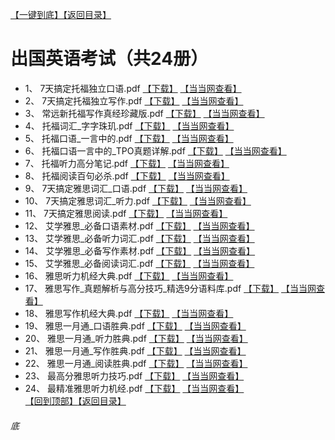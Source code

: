 [【一键到底】](#底)[【返回目录】](/README.md)
# 出国英语考试（共24册）
*	1、	7天搞定托福独立口语.pdf	 [【下载】](https:474b.com/file/25713053-437484561)	[【当当网查看】](http://search.dangdang.com/?key=%7天搞定托福独立口语%&act=input)
*	2、	7天搞定托福独立写作.pdf	 [【下载】](https:474b.com/file/25713053-437484560)	[【当当网查看】](http://search.dangdang.com/?key=%7天搞定托福独立写作%&act=input)
*	3、	常远新托福写作真经珍藏版.pdf	 [【下载】](https:474b.com/file/25713053-437484558)	[【当当网查看】](http://search.dangdang.com/?key=%常远新托福写作真经珍藏版%&act=input)
*	4、	托福词汇_字字珠玑.pdf	 [【下载】](https:474b.com/file/25713053-437484548)	[【当当网查看】](http://search.dangdang.com/?key=%托福词汇_字字珠玑%&act=input)
*	5、	托福口语_一言中的.pdf	 [【下载】](https:474b.com/file/25713053-437484678)	[【当当网查看】](http://search.dangdang.com/?key=%托福口语_一言中的%&act=input)
*	6、	托福口语一言中的_TPO真题详解.pdf	 [【下载】](https:474b.com/file/25713053-437484627)	[【当当网查看】](http://search.dangdang.com/?key=%托福口语一言中的_TPO真题详解%&act=input)
*	7、	托福听力高分笔记.pdf	 [【下载】](https:474b.com/file/25713053-437484590)	[【当当网查看】](http://search.dangdang.com/?key=%托福听力高分笔记%&act=input)
*	8、	托福阅读百句必杀.pdf	 [【下载】](https:474b.com/file/25713053-437484568)	[【当当网查看】](http://search.dangdang.com/?key=%托福阅读百句必杀%&act=input)
*	9、	7天搞定雅思词汇_口语.pdf	 [【下载】](https:474b.com/file/25713053-437485138)	[【当当网查看】](http://search.dangdang.com/?key=%7天搞定雅思词汇_口语%&act=input)
*	10、	7天搞定雅思词汇_听力.pdf	 [【下载】](https:474b.com/file/25713053-437485113)	[【当当网查看】](http://search.dangdang.com/?key=%7天搞定雅思词汇_听力%&act=input)
*	11、	7天搞定雅思阅读.pdf	 [【下载】](https:474b.com/file/25713053-437485100)	[【当当网查看】](http://search.dangdang.com/?key=%7天搞定雅思阅读%&act=input)
*	12、	艾学雅思_必备口语素材.pdf	 [【下载】](https:474b.com/file/25713053-437484919)	[【当当网查看】](http://search.dangdang.com/?key=%艾学雅思_必备口语素材%&act=input)
*	13、	艾学雅思_必备听力词汇.pdf	 [【下载】](https:474b.com/file/25713053-437484902)	[【当当网查看】](http://search.dangdang.com/?key=%艾学雅思_必备听力词汇%&act=input)
*	14、	艾学雅思_必备写作素材.pdf	 [【下载】](https:474b.com/file/25713053-437484890)	[【当当网查看】](http://search.dangdang.com/?key=%艾学雅思_必备写作素材%&act=input)
*	15、	艾学雅思_必备阅读词汇.pdf	 [【下载】](https:474b.com/file/25713053-437484872)	[【当当网查看】](http://search.dangdang.com/?key=%艾学雅思_必备阅读词汇%&act=input)
*	16、	雅思听力机经大典.pdf	 [【下载】](https:474b.com/file/25713053-437484864)	[【当当网查看】](http://search.dangdang.com/?key=%雅思听力机经大典%&act=input)
*	17、	雅思写作_真题解析与高分技巧_精选9分语料库.pdf	 [【下载】](https:474b.com/file/25713053-437484839)	[【当当网查看】](http://search.dangdang.com/?key=%雅思写作_真题解析与高分技巧_精选9分语料库%&act=input)
*	18、	雅思写作机经大典.pdf	 [【下载】](https:474b.com/file/25713053-437484819)	[【当当网查看】](http://search.dangdang.com/?key=%雅思写作机经大典%&act=input)
*	19、	雅思一月通_口语胜典.pdf	 [【下载】](https:474b.com/file/25713053-437485371)	[【当当网查看】](http://search.dangdang.com/?key=%雅思一月通_口语胜典%&act=input)
*	20、	雅思一月通_听力胜典.pdf	 [【下载】](https:474b.com/file/25713053-437485362)	[【当当网查看】](http://search.dangdang.com/?key=%雅思一月通_听力胜典%&act=input)
*	21、	雅思一月通_写作胜典.pdf	 [【下载】](https:474b.com/file/25713053-437485353)	[【当当网查看】](http://search.dangdang.com/?key=%雅思一月通_写作胜典%&act=input)
*	22、	雅思一月通_阅读胜典.pdf	 [【下载】](https:474b.com/file/25713053-437485328)	[【当当网查看】](http://search.dangdang.com/?key=%雅思一月通_阅读胜典%&act=input)
*	23、	最高分雅思听力技巧.pdf	 [【下载】](https:474b.com/file/25713053-437485301)	[【当当网查看】](http://search.dangdang.com/?key=%最高分雅思听力技巧%&act=input)
*	24、	最精准雅思听力机经.pdf	 [【下载】](https:474b.com/file/25713053-437485260)	[【当当网查看】](http://search.dangdang.com/?key=%最精准雅思听力机经%&act=input)
<br>[【回到顶部】](#readme)[【返回目录】](/README.md)
###### 底
